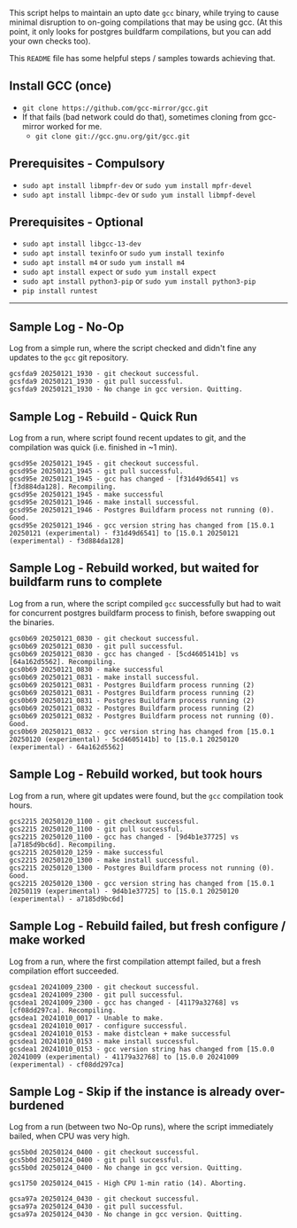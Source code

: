 This script helps to maintain an upto date `gcc` binary, while trying to cause minimal disruption to on-going compilations that may be using gcc. (At this point, it only looks for postgres buildfarm compilations, but you can add your own checks too). 

This `README` file has some helpful steps / samples towards achieving that.

Install GCC (once)
------------------
- `git clone https://github.com/gcc-mirror/gcc.git`
- If that fails (bad network could do that), sometimes cloning from gcc-mirror worked for me.
  - `git clone git://gcc.gnu.org/git/gcc.git`

Prerequisites - Compulsory
-------------------------
- `sudo apt install libmpfr-dev`   or `sudo yum install mpfr-devel`
- `sudo apt install libmpc-dev`    or `sudo yum install libmpf-devel`


Prerequisites - Optional
--------------------
- `sudo apt install libgcc-13-dev`
- `sudo apt install texinfo`       or `sudo yum install texinfo`
- `sudo apt install m4`            or `sudo yum install m4`
- `sudo apt install expect`        or `sudo yum install expect`
- `sudo apt install python3-pip`   or `sudo yum install python3-pip`
- `pip install runtest`


----

Sample Log - No-Op
------------------
Log from a simple run, where the script checked and didn't fine any updates to the `gcc` git repository.
```
gcsfda9 20250121_1930 - git checkout successful.
gcsfda9 20250121_1930 - git pull successful.
gcsfda9 20250121_1930 - No change in gcc version. Quitting.
```
Sample Log - Rebuild - Quick Run
--------------------
Log from a run, where script found recent updates to git, and the compilation was quick (i.e. finished in ~1 min).
```
gcsd95e 20250121_1945 - git checkout successful.
gcsd95e 20250121_1945 - git pull successful.
gcsd95e 20250121_1945 - gcc has changed - [f31d49d6541] vs [f3d884da128]. Recompiling.
gcsd95e 20250121_1945 - make successful
gcsd95e 20250121_1946 - make install successful.
gcsd95e 20250121_1946 - Postgres Buildfarm process not running (0). Good.
gcsd95e 20250121_1946 - gcc version string has changed from [15.0.1 20250121 (experimental) - f31d49d6541] to [15.0.1 20250121 (experimental) - f3d884da128]
```

Sample Log - Rebuild worked, but waited for buildfarm runs to complete
---------------------------
Log from a run, where the script compiled `gcc` successfully but had to wait for concurrent postgres buildfarm process to finish, before swapping out the binaries.
```
gcs0b69 20250121_0830 - git checkout successful.
gcs0b69 20250121_0830 - git pull successful.
gcs0b69 20250121_0830 - gcc has changed - [5cd4605141b] vs [64a162d5562]. Recompiling.
gcs0b69 20250121_0830 - make successful
gcs0b69 20250121_0831 - make install successful.
gcs0b69 20250121_0831 - Postgres Buildfarm process running (2)
gcs0b69 20250121_0831 - Postgres Buildfarm process running (2)
gcs0b69 20250121_0831 - Postgres Buildfarm process running (2)
gcs0b69 20250121_0832 - Postgres Buildfarm process running (2)
gcs0b69 20250121_0832 - Postgres Buildfarm process not running (0). Good.
gcs0b69 20250121_0832 - gcc version string has changed from [15.0.1 20250120 (experimental) - 5cd4605141b] to [15.0.1 20250120 (experimental) - 64a162d5562]
```

Sample Log - Rebuild worked, but took hours
-------------------------------------------
Log from a run, where git updates were found, but the `gcc` compilation took hours.
```
gcs2215 20250120_1100 - git checkout successful.
gcs2215 20250120_1100 - git pull successful.
gcs2215 20250120_1100 - gcc has changed - [9d4b1e37725] vs [a7185d9bc6d]. Recompiling.
gcs2215 20250120_1259 - make successful
gcs2215 20250120_1300 - make install successful.
gcs2215 20250120_1300 - Postgres Buildfarm process not running (0). Good.
gcs2215 20250120_1300 - gcc version string has changed from [15.0.1 20250119 (experimental) - 9d4b1e37725] to [15.0.1 20250120 (experimental) - a7185d9bc6d]
```

Sample Log - Rebuild failed, but fresh configure / make worked
--------------------------------------------------------------
Log from a run, where the first compilation attempt failed, but a fresh compilation effort succeeded.
```
gcsdea1 20241009_2300 - git checkout successful.
gcsdea1 20241009_2300 - git pull successful.
gcsdea1 20241009_2300 - gcc has changed - [41179a32768] vs [cf08dd297ca]. Recompiling.
gcsdea1 20241010_0017 - Unable to make.
gcsdea1 20241010_0017 - configure successful.
gcsdea1 20241010_0153 - make distclean + make successful
gcsdea1 20241010_0153 - make install successful.
gcsdea1 20241010_0153 - gcc version string has changed from [15.0.0 20241009 (experimental) - 41179a32768] to [15.0.0 20241009 (experimental) - cf08dd297ca]
```

Sample Log - Skip if the instance is already over-burdened
----------------------------------------------------------
Log from a run (between two No-Op runs), where the script immediately bailed, when CPU was very high.
```
gcs5b0d 20250124_0400 - git checkout successful.
gcs5b0d 20250124_0400 - git pull successful.
gcs5b0d 20250124_0400 - No change in gcc version. Quitting.

gcs1750 20250124_0415 - High CPU 1-min ratio (14). Aborting.

gcsa97a 20250124_0430 - git checkout successful.
gcsa97a 20250124_0430 - git pull successful.
gcsa97a 20250124_0430 - No change in gcc version. Quitting.
```